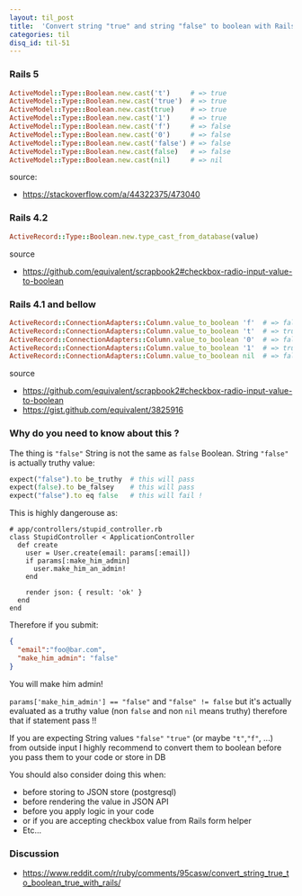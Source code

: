```yaml
---
layout: til_post
title:  'Convert string "true" and string "false" to boolean with Rails'
categories: til
disq_id: til-51
---
```


### Rails 5

```ruby
ActiveModel::Type::Boolean.new.cast('t')     # => true
ActiveModel::Type::Boolean.new.cast('true')  # => true
ActiveModel::Type::Boolean.new.cast(true)    # => true
ActiveModel::Type::Boolean.new.cast('1')     # => true
ActiveModel::Type::Boolean.new.cast('f')     # => false
ActiveModel::Type::Boolean.new.cast('0')     # => false
ActiveModel::Type::Boolean.new.cast('false') # => false
ActiveModel::Type::Boolean.new.cast(false)   # => false
ActiveModel::Type::Boolean.new.cast(nil)     # => nil
```

source:

* <https://stackoverflow.com/a/44322375/473040>

### Rails 4.2

```ruby
ActiveRecord::Type::Boolean.new.type_cast_from_database(value)
```

source

* <https://github.com/equivalent/scrapbook2#checkbox-radio-input-value-to-boolean>

### Rails 4.1 and bellow


```ruby
ActiveRecord::ConnectionAdapters::Column.value_to_boolean 'f'  # => false
ActiveRecord::ConnectionAdapters::Column.value_to_boolean 't'  # => true
ActiveRecord::ConnectionAdapters::Column.value_to_boolean '0'  # => false
ActiveRecord::ConnectionAdapters::Column.value_to_boolean '1'  # => true
ActiveRecord::ConnectionAdapters::Column.value_to_boolean nil  # => false
```

source

* <https://github.com/equivalent/scrapbook2#checkbox-radio-input-value-to-boolean>
* <https://gist.github.com/equivalent/3825916>


### Why do you need to know about this ?

The thing is `"false"` String is not the same as `false` Boolean. String `"false"` is
actually truthy value:

```ruby
expect("false").to be_truthy  # this will pass
expect(false).to be_falsey    # this will pass
expect("false").to eq false   # this will fail !
```

This is highly dangerouse as:

```
# app/controllers/stupid_controller.rb
class StupidController < ApplicationController
  def create
    user = User.create(email: params[:email])
    if params[:make_him_admin]
      user.make_him_an_admin!
    end

    render json: { result: 'ok' }
  end
end
```

Therefore if you submit:

```json
{
  "email":"foo@bar.com",
  "make_him_admin": "false"
}
```

You will make him admin!

`params['make_him_admin'] == "false"` and
`"false" != false` but it's actually evaluated as a truthy value (non
`false` and non `nil` means truthy) therefore that if statement pass !!


If you are expecting String values `"false"` `"true"` (or maybe `"t"`,`"f"`, ...) from
outside input I highly recommend to convert them to boolean before you
pass them to your code or store in DB

You should also consider doing this when:

* before storing to JSON store (postgresql)
* before rendering the value in JSON API
* before you apply logic in your code
* or if you are accepting checkbox value from Rails form helper
* Etc...




### Discussion

* <https://www.reddit.com/r/ruby/comments/95casw/convert_string_true_to_boolean_true_with_rails/>
